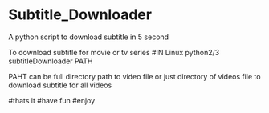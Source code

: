 # Subtitle_Downloader
A python script to download subtitle in 5 second

To download subtitle for movie or tv series
#IN Linux
python2/3 subtitleDownloader PATH

PAHT can be full directory path to video file or just directory of videos file to download subtitle for all videos

#thats it
#have fun
#enjoy
